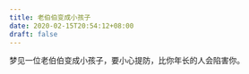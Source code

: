 ```yaml
---
title: 老伯伯变成小孩子
date: 2020-02-15T20:54:12+08:00
draft: false
---
```


梦见一位老伯伯变成小孩子，要小心提防，比你年长的人会陷害你。

